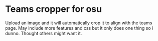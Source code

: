 # Teams cropper for osu

Upload an image and it will automatically crop it to align with the teams page. May include more features and css but it only does one thing so i dunno. Thought others might want it.